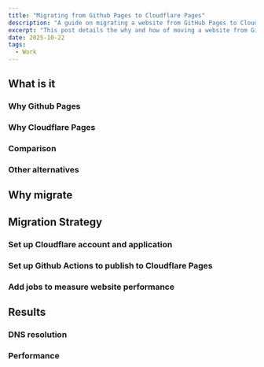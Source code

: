 ```yaml
---
title: "Migrating from Github Pages to Cloudflare Pages"
description: "A guide on migrating a website from GitHub Pages to Cloudflare Pages, covering the reasons and the process."
excerpt: "This post details the why and how of moving a website from GitHub Pages to Cloudflare Pages, including setup and performance comparisons."
date: 2025-10-22
tags:
  - Work
---
```


## What is it

### Why Github Pages

### Why Cloudflare Pages

### Comparison

### Other alternatives

## Why migrate

## Migration Strategy

### Set up Cloudflare account and application

### Set up Github Actions to publish to Cloudflare Pages

### Add jobs to measure website performance

## Results

### DNS resolution

### Performance

